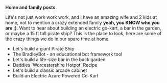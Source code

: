 **Home and family posts**

Life's not just work work work, and I have an amazing wife and 2 kids at home, not to mention a crazy extended family **yeah, you KNOW who you are ;)**. Want to hear about building an electric go-kart, a bar in the garden, or maybe a 15 ft tall pirate ship? This is the place to look, here are some of the crazy things we do in our spare time at home.

* Let's build a giant Pirate Ship
* The BradleyBot - an educational bot framework tool
* Let's build a life-size bar in the back garden
* Daddies 'Worcestershire Hotpot' Recipe
* Let's build a classic arcade cabinet
* <Pending>Build an Electric Azure Powered Go-Kart</Pending>
